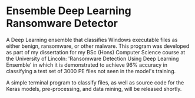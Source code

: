 # Ensemble Deep Learning Ransomware Detector
A Deep Learning ensemble that classifies Windows executable files as either benign, ransomware, or other malware.
This program was developed as part of my dissertation for my BSc (Hons) Computer Science course at the University of Lincoln: 'Ransomware Detection Using Deep Learning Ensemble' in which it is demonstrated to achieve 96% accuracy in classifying a test set of 3000 PE files not seen in the model's training.

A simple terminal program to classify files, as well as source code for the Keras models, pre-processing, and data mining, will be released shortly.
